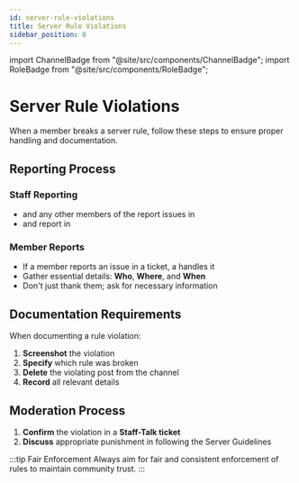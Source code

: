 ```yaml
---
id: server-rule-violations
title: Server Rule Violations
sidebar_position: 8
---
```


import ChannelBadge from "@site/src/components/ChannelBadge";
import RoleBadge from "@site/src/components/RoleBadge";

# Server Rule Violations

When a member breaks a server rule, follow these steps to ensure proper handling and documentation.

## Reporting Process

### Staff Reporting

- <RoleBadge role="Chat Moderator" color="#ff6b6b" /> and any other members of the <RoleBadge role="Event Breed" badgeIcon="event_host_role_icon.png" color="#f75edb" /> report issues in <ChannelBadge label="⭕server-chat-reports" link="https://discord.com/channels/734595073920204940/1234567890123456789"/>
- <RoleBadge role="Cutie Helper" badgeIcon="cutie_helper_role_icon.png" color="#38c8e8" /> and <RoleBadge role="Moderator" badgeIcon="moderator_role_icon.png" color="#e68027" /> report in <ChannelBadge label="📗helper-chat" link="https://discord.com/channels/734595073920204940/1234567890123456789"/>

### Member Reports

- If a member reports an issue in a ticket, a <RoleBadge role="Moderator" badgeIcon="moderator_role_icon.png" color="#e68027" /> handles it
- Gather essential details: **Who**, **Where**, and **When**
- Don't just thank them; ask for necessary information

## Documentation Requirements

When documenting a rule violation:

1. **Screenshot** the violation
2. **Specify** which rule was broken
3. **Delete** the violating post from the channel
4. **Record** all relevant details

## Moderation Process

1. **Confirm** the violation in a **Staff-Talk ticket**
2. **Discuss** appropriate punishment in <ChannelBadge label="📙moderator-only" link="https://discord.com/channels/734595073920204940/943466763314663474"/> following the Server Guidelines

:::tip Fair Enforcement
Always aim for fair and consistent enforcement of rules to maintain community trust.
:::
